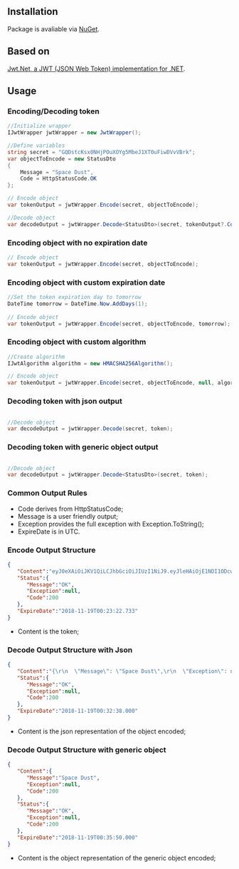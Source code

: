 ## Installation
Package is avaliable via [NuGet](https://nuget.org/packages/JwtWrapper).

## Based on
[Jwt.Net, a JWT (JSON Web Token) implementation for .NET](https://github.com/jwt-dotnet/jwt).

## Usage
### Encoding/Decoding token

```csharp
//Initialize wrapper
IJwtWrapper jwtWrapper = new JwtWrapper();

//Define variables
string secret = "GQDstcKsx0NHjPOuXOYg5MbeJ1XT0uFiwDVvVBrk";
var objectToEncode = new StatusDto
{
    Message = "Space Dust",
    Code = HttpStatusCode.OK
};

// Encode object
var tokenOutput = jwtWrapper.Encode(secret, objectToEncode);

//Decode object
var decodeOutput = jwtWrapper.Decode<StatusDto>(secret, tokenOutput?.Content);
```

### Encoding object with no expiration date

```csharp
// Encode object
var tokenOutput = jwtWrapper.Encode(secret, objectToEncode);
```

### Encoding object with custom expiration date

```csharp
//Set the token expiration day to tomorrow
DateTime tomorrow = DateTime.Now.AddDays(1);
            
// Encode object
var tokenOutput = jwtWrapper.Encode(secret, objectToEncode, tomorrow);
```

### Encoding object with custom algorithm

```csharp
//Create algorithm
IJwtAlgorithm algorithm = new HMACSHA256Algorithm();

// Encode object
var tokenOutput = jwtWrapper.Encode(secret, objectToEncode, null, algorithm);
```

### Decoding token with json output

```csharp

//Decode object
var decodeOutput = jwtWrapper.Decode(secret, token);

```
### Decoding token with generic object output

```csharp

//Decode object
var decodeOutput = jwtWrapper.Decode<StatusDto>(secret, token);

```

### Common Output Rules

- Code derives from HttpStatusCode;
- Message is a user friendly output;
- Exception provides the full exception with Exception.ToString();
- ExpireDate is in UTC.

### Encode Output Structure

```json
{  
   "Content":"eyJ0eXAiOiJKV1QiLCJhbGciOiJIUzI1NiJ9.eyJleHAiOjE1NDI1ODcwMDIsImNvbnRlbnQiOnsiTWVzc2FnZSI6IlNwYWNlIER1c3QiLCJFeGNlcHRpb24iOm51bGwsIkNvZGUiOjIwMH19.XIspg2C2SEt9j_tWlar6-OMwJLddHkeaU4UwNhL5dAI",
   "Status":{  
      "Message":"OK",
      "Exception":null,
      "Code":200
   },
   "ExpireDate":"2018-11-19T00:23:22.733"
}

```
- Content is the token;

### Decode Output Structure with Json

```json
{  
   "Content":"{\r\n  \"Message\": \"Space Dust\",\r\n  \"Exception\": null,\r\n  \"Code\": 200\r\n}",
   "Status":{  
      "Message":"OK",
      "Exception":null,
      "Code":200
   },
   "ExpireDate":"2018-11-19T00:32:38.000"
}

```
- Content is the json representation of the object encoded;

### Decode Output Structure with generic object

```json
{  
   "Content":{  
      "Message":"Space Dust",
      "Exception":null,
      "Code":200
   },
   "Status":{  
      "Message":"OK",
      "Exception":null,
      "Code":200
   },
   "ExpireDate":"2018-11-19T00:35:50.000"
}

```
- Content is the object representation of the generic object encoded;
